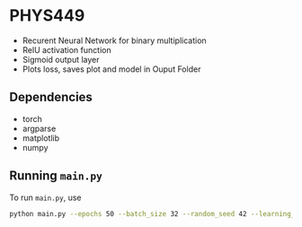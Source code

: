 # PHYS449
- Recurent Neural Network for binary multiplication
- RelU activation function
- Sigmoid output layer
- Plots loss, saves plot and model in Ouput Folder
  
## Dependencies

- torch
- argparse
- matplotlib
- numpy

## Running `main.py`

To run `main.py`, use

```sh
python main.py --epochs 50 --batch_size 32 --random_seed 42 --learning_rate 0.0001 --training_size 8000 --test_size 2000
```

